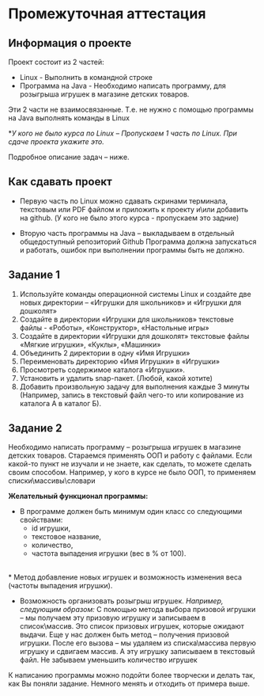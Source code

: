 # __Промежуточная аттестация__ #

## __Информация о проекте__ ##

Проект состоит из 2 частей:

* Linux - Выполнить в командной строке
* Программа на Java - Необходимо написать программу, для розыгрыша игрушек в магазине детских товаров.

Эти 2 части не взаимосвязанные. Т.е. не нужно с помощью программы на Java выполнять команды в Linux

*_У кого не было курса по Linux – Пропускаем 1 часть по Linux. При сдаче проекта укажите это._

Подробное описание задач – ниже.

## __Как сдавать проект__ ##

* Первую часть по Linux можно сдавать скринами терминала, текстовым или PDF файлом и приложить к проекту и\или добавить на github.
(У кого не было этого курса - пропускаем это задние)

* Вторую часть программы на Java – выкладываем в отдельный общедоступный репозиторий Github
Программа должна запускаться и работать, ошибок при выполнении программы быть не должно.

## __Задание 1__ ##

1) Используйте команды операционной системы Linux и создайте две новых директории – «Игрушки для школьников» и «Игрушки для дошколят»
2) Создайте в директории «Игрушки для школьников» текстовые файлы - «Роботы», «Конструктор», «Настольные игры»
3) Создайте в директории «Игрушки для дошколят» текстовые файлы «Мягкие игрушки», «Куклы», «Машинки»
4) Объединить 2 директории в одну «Имя Игрушки»
5) Переименовать директорию «Имя Игрушки» в «Игрушки»
6) Просмотреть содержимое каталога «Игрушки».
7) Установить и удалить snap-пакет. (Любой, какой хотите)
8) Добавить произвольную задачу для выполнения каждые 3 минуты (Например, запись в текстовый файл чего-то или копирование из каталога А в каталог Б).

## __Задание 2__ ##

Необходимо написать программу – розыгрыша игрушек в магазине детских товаров.
Стараемся применять ООП и работу с файлами.
Если какой-то пункт не изучали и не знаете, как сделать, то можете сделать своим способом. Например, у кого в курсе не было ООП, то применяем списки\массивы\словари

__Желательный функционал программы:__

* В программе должен быть минимум один класс со следующими свойствами:
  * id игрушки,
  * текстовое название,
  * количество,
  * частота выпадения игрушки (вес в % от 100).<br>  
<br>
* Метод добавление новых игрушек и возможность изменения веса (частоты выпадения игрушки).

* Возможность организовать розыгрыш игрушек.
    _Например, следующим образом:_
С помощью метода выбора призовой игрушки – мы получаем эту призовую игрушку и записываем в список\массив.
Это список призовых игрушек, которые ожидают выдачи.
Еще у нас должен быть метод – получения призовой игрушки.
После его вызова – мы удаляем из списка\массива первую игрушку и сдвигаем массив. А эту игрушку записываем в текстовый файл.
Не забываем уменьшить количество игрушек

К написанию программы можно подойти более творчески и делать так, как Вы поняли задание. Немного менять и отходить от примера выше.

